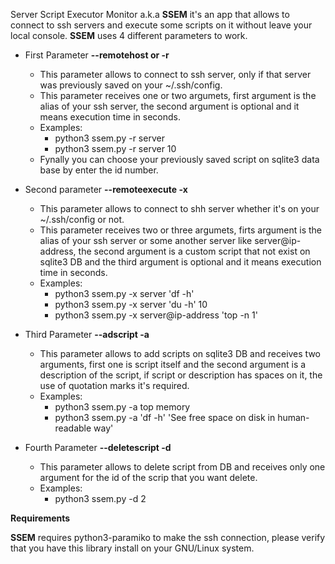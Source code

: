 Server Script Executor Monitor a.k.a **SSEM** it's an app that allows to connect to ssh servers and execute some scripts on it without leave your local console.
**SSEM** uses 4 different parameters to work.

* First Parameter **--remotehost or -r**
    * This parameter allows to connect to ssh server, only if that server was previously saved on your ~/.ssh/config.
    * This parameter receives one or two argumets, first argument is the alias of your ssh server, the second argument is optional and it means execution time in seconds.
    * Examples:
      * python3 ssem.py -r server
      * python3 ssem.py -r server 10
    * Fynally you can choose your previously saved script on sqlite3 data base by enter the id number.


* Second parameter **--remoteexecute -x**
    * This parameter allows to connect to shh server whether it's on your ~/.ssh/config or not.
    * This parameter receives two or three argumets, firts argument is the alias of your ssh server or some another server like server@ip-address, the second argument is a custom script that not exist on sqlite3 DB and the third argument is optional and it means execution time in seconds.
    * Examples:
      * python3 ssem.py -x server 'df -h'
      * python3 ssem.py -x server 'du -h' 10
      * python3 ssem.py -x server@ip-address 'top -n 1'


* Third Parameter **--adscript -a**
    * This parameter allows to add scripts on sqlite3 DB and receives two arguments, first one is script itself and the second argument is a description of the script, if script or description has spaces on it, the use of quotation marks it's required.
    * Examples:
      * python3 ssem.py -a top memory
      * python3 ssem.py -a 'df -h' 'See free space on disk in human-readable way'


* Fourth Parameter **--deletescript -d**
    * This parameter allows to delete script from DB and receives only one argument for the id of the scrip that you want delete.
    * Examples:
      * python3 ssem.py -d 2

**Requirements**

**SSEM** requires python3-paramiko to make the ssh connection, please verify that you have this library install on your GNU/Linux system.
